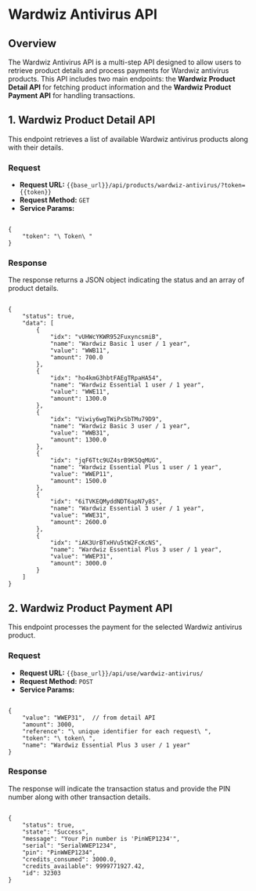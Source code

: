 # Wardwiz Antivirus API

## Overview

The Wardwiz Antivirus API is a multi-step API designed to allow users to retrieve product details and process payments for Wardwiz antivirus products. This API includes two main endpoints: the **Wardwiz Product Detail API** for fetching product information and the **Wardwiz Product Payment API** for handling transactions.

## 1. Wardwiz Product Detail API

This endpoint retrieves a list of available Wardwiz antivirus products along with their details.

### Request

- **Request URL:** `{{base_url}}/api/products/wardwiz-antivirus/?token={{token}}`
- **Request Method:** `GET`
- **Service Params:** 

<pre><code class="json">
{
    "token": "\ Token\ "
}
</code></pre>

### Response

The response returns a JSON object indicating the status and an array of product details.

<pre><code class="json">
{
    "status": true,
    "data": [
        {
            "idx": "vUHWcYKWR952FuxyncsmiB",
            "name": "Wardwiz Basic 1 user / 1 year",
            "value": "WWB11",
            "amount": 700.0
        },
        {
            "idx": "ho4kmG3hbtFAEgTRpaHA54",
            "name": "Wardwiz Essential 1 user / 1 year",
            "value": "WWE11",
            "amount": 1300.0
        },
        {
            "idx": "Viwiy6wgTWiPxSbTMu79D9",
            "name": "Wardwiz Basic 3 user / 1 year",
            "value": "WWB31",
            "amount": 1300.0
        },
        {
            "idx": "jqF6Ttc9UZ4srB9K5QqMUG",
            "name": "Wardwiz Essential Plus 1 user / 1 year",
            "value": "WWEP11",
            "amount": 1500.0
        },
        {
            "idx": "6iTVKEQMyddNDT6apN7y8S",
            "name": "Wardwiz Essential 3 user / 1 year",
            "value": "WWE31",
            "amount": 2600.0
        },
        {
            "idx": "iAK3UrBTxHVu5tW2FcKcNS",
            "name": "Wardwiz Essential Plus 3 user / 1 year",
            "value": "WWEP31",
            "amount": 3000.0
        }
    ]
}
</code></pre>

## 2. Wardwiz Product Payment API

This endpoint processes the payment for the selected Wardwiz antivirus product.

### Request

- **Request URL:** `{{base_url}}/api/use/wardwiz-antivirus/`
- **Request Method:** `POST`
- **Service Params:**

<pre><code class="json">
{
    "value": "WWEP31",  // from detail API
    "amount": 3000,
    "reference": "\ unique identifier for each request\ ",
    "token": "\ token\ ",
    "name": "Wardwiz Essential Plus 3 user / 1 year"
}
</code></pre>

### Response

The response will indicate the transaction status and provide the PIN number along with other transaction details.

<pre><code class="json">
{
    "status": true,
    "state": "Success",
    "message": "Your Pin number is 'PinWEP1234'",
    "serial": "SerialWWEP1234",
    "pin": "PinWWEP1234",
    "credits_consumed": 3000.0,
    "credits_available": 9999771927.42,
    "id": 32303
}
</code></pre>
